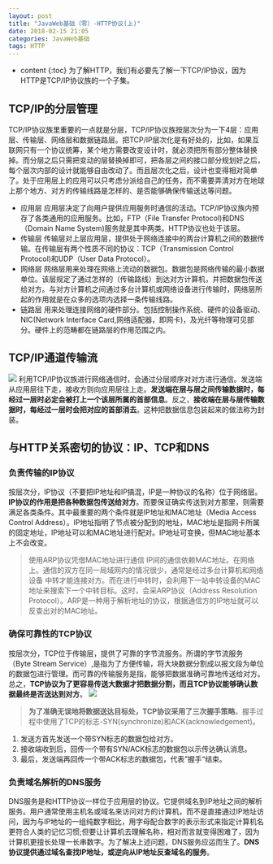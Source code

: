 ```yaml
---
layout: post
title: "JavaWeb基础（零）-HTTP协议(上)"
date: 2018-02-15 21:05
categories: JavaWeb基础
tags: HTTP
---
```

* content
{:toc}
为了解HTTP，我们有必要先了解一下TCP/IP协议，因为HTTP是TCP/IP协议族的一个子集。




## TCP/IP的分层管理
TCP/IP协议族里重要的一点就是分层，TCP/IP协议族按层次分为一下4层：应用层、传输层、网络层和数据链路层。把TCP/IP层次化是有好处的，比如，如果互联网只有一个协议统筹，某个地方需要改变设计时，就必须把所有部分整体替换掉。而分层之后只需把变动的层替换掉即可，把各层之间的接口部分规划好之后，每个层次内部的设计就能够自由改动了。而且层次化之后，设计也变得相对简单了。处于应用层上的应用可以只考虑分派给自己的任务，而不需要弄清对方在地球上那个地方、对方的传输线路是怎样的、是否能够确保传输送达等问题。

* 应用层
应用层决定了向用户提供应用服务时通信的活动。TCP/IP协议族内预存了各类通用的应用服务。比如，FTP（File Transfer Protocol)和DNS（Domain Name System)服务就是其中两类。HTTP协议也处于该层。
* 传输层
传输层对上层应用层，提供处于网络连接中的两台计算机之间的数据传输。在传输层有两个性质不同的协议：TCP（Transmission Control Protocol)和UDP（User Data Protocol）。
* 网络层
网络层用来处理在网络上流动的数据包。数据包是网络传输的最小数据单位。该层规定了通过怎样的（传输路线）到达对方计算机，并把数据包传送给对方。与对方计算机之间通过多台计算机或网络设备进行传输时，网络层所起的作用就是在众多的选项内选择一条传输线路。
* 链路层
用来处理连接网络的硬件部分。包括控制操作系统、硬件的设备驱动、NIC(Network Interface Card,网络适配器，即网卡)，及光纤等物理可见部分。硬件上的范畴都在链路层的作用范围之内。

## TCP/IP通道传输流

![](http://wx4.sinaimg.cn/large/0072Njp2ly1foh0v24rkmj30dw0cat8x.jpg)
利用TCP/IP协议族进行网络通信时，会通过分层顺序对对方进行通信。发送端从应用层往下走，接收方则向应用层往上走。**发送端在层与层之间传输数据时，每经过一层时必定会被打上一个该层所属的首部信息**。反之，**接收端在层与层传输数据时，每经过一层时会把对应的首部消去**。这种把数据信息包装起来的做法称为封装。

## 与HTTP关系密切的协议：IP、TCP和DNS

### 负责传输的IP协议
按层次分，IP协议（不要把IP地址和IP搞混，IP是一种协议的名称）位于网络层。**IP协议的作用是把各种数据包传送给对方**。而要保证确实传送到对方那里，则需要满足各类条件。其中最重要的两个条件就是IP地址和MAC地址（Media Access Control Address）。IP地址指明了节点被分配到的地址，MAC地址是指网卡所属的固定地址，IP地址可以和MAC地址进行配对。IP地址可变换，但MAC地址基本上不会改变。

> 使用ARP协议凭借MAC地址进行通信
IP间的通信依赖MAC地址。在网络上。通信的双方在同一局域网内的情况很少，通常是经过多台计算机和网络设备 中转才能连接对方。而在进行中转时，会利用下一站中转设备的MAC地址来搜索下一个中转目标。这时，会采ARP协议（Address Resolution Protocol）。ARP是一种用于解析地址的协议，根据通信方的IP地址就可以反查出对的MAC地址。
>

### 确保可靠性的TCP协议
按层次分，TCP位于传输层，提供了可靠的字节流服务。所谓的字节流服务（Byte Stream Service）,是指为了方便传输，将大块数据分割成以报文段为单位的数据包进行管理。而可靠的传输服务是指，能够把数据准确可靠地传送给对方。总之，**TCP协议为了更容易传送大数据才把数据分割，而且TCP协议能够确认数据最终是否送达到对方**。
![](http://wx1.sinaimg.cn/large/0072Njp2ly1foh0v5cctnj30f00a874c.jpg)

>**为了准确无误地将数据送达目标处，TCP协议采用了三次握手策略**。握手过程中使用了TCP的标志-SYN(synchronize)和ACK(acknowledgement)。
1. 发送方首先发送一个带SYN标志的数据包给对方。
2. 接收端收到后，回传一个带有SYN/ACK标志的数据包以示传达确认消息。
3. 最后，发送端再回传一个带ACK标志的数据包，代表”握手“结束。

### 负责域名解析的DNS服务
DNS服务是和HTTP协议一样位于应用层的协议。它提供域名到IP地址之间的解析服务。用户通常使用主机名或域名来访问对方的计算机，而不是直接通过IP地址访问，因为与IP地址的一组纯数字相比，用字母配合数字的表示形式来指定计算机名更符合人类的记忆习惯;但要让计算机去理解名称，相对而言就变得困难了，因为计算机更擅长处理一长串数字。为了解决上述问题，DNS服务应运而生了。**DNS协议提供通过域名查找IP地址，或逆向从IP地址反查域名的服务**。






